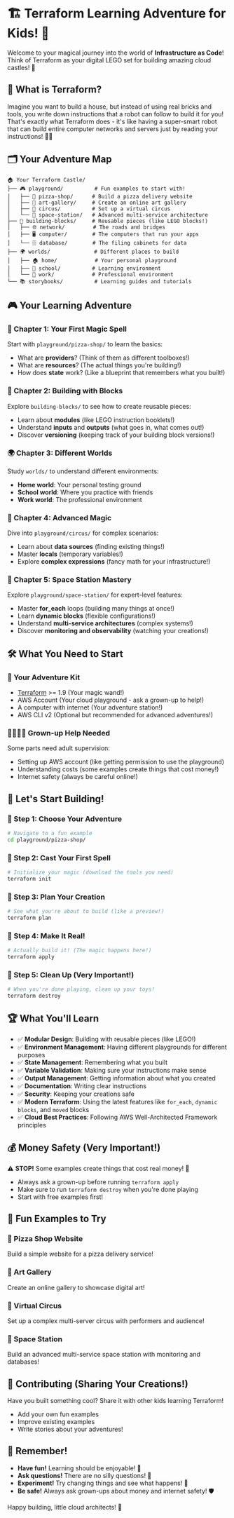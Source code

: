 # 🏗️ Terraform Learning Adventure for Kids! 🚀

Welcome to your magical journey into the world of **Infrastructure as Code**! Think of Terraform as your digital LEGO set for building amazing cloud castles! 🏰

## 🎯 What is Terraform?

Imagine you want to build a house, but instead of using real bricks and tools, you write down instructions that a robot can follow to build it for you! That's exactly what Terraform does - it's like having a super-smart robot that can build entire computer networks and servers just by reading your instructions! 🤖✨

## 🗂️ Your Adventure Map

```
🏠 Your Terraform Castle/
├── 🎮 playground/          # Fun examples to start with!
│   ├── 🍕 pizza-shop/      # Build a pizza delivery website
│   ├── 🎨 art-gallery/     # Create an online art gallery
│   ├── 🎪 circus/          # Set up a virtual circus
│   └── 🚀 space-station/   # Advanced multi-service architecture
├── 🧱 building-blocks/     # Reusable pieces (like LEGO blocks!)
│   ├── 🌐 network/         # The roads and bridges
│   ├── 🖥️ computer/        # The computers that run your apps
│   └── 🗄️ database/        # The filing cabinets for data
├── 🌍 worlds/              # Different places to build
│   ├── 🏠 home/            # Your personal playground
│   ├── 🏫 school/          # Learning environment
│   └── 🏢 work/            # Professional environment
└── 📚 storybooks/          # Learning guides and tutorials
```

## 🎮 Your Learning Adventure

### 🌟 Chapter 1: Your First Magic Spell
Start with `playground/pizza-shop/` to learn the basics:
- What are **providers**? (Think of them as different toolboxes!)
- What are **resources**? (The actual things you're building!)
- How does **state** work? (Like a blueprint that remembers what you built!)

### 🧩 Chapter 2: Building with Blocks
Explore `building-blocks/` to see how to create reusable pieces:
- Learn about **modules** (like LEGO instruction booklets!)
- Understand **inputs** and **outputs** (what goes in, what comes out!)
- Discover **versioning** (keeping track of your building block versions!)

### 🌍 Chapter 3: Different Worlds
Study `worlds/` to understand different environments:
- **Home world**: Your personal testing ground
- **School world**: Where you practice with friends
- **Work world**: The professional environment

### 🎪 Chapter 4: Advanced Magic
Dive into `playground/circus/` for complex scenarios:
- Learn about **data sources** (finding existing things!)
- Master **locals** (temporary variables!)
- Explore **complex expressions** (fancy math for your infrastructure!)

### 🚀 Chapter 5: Space Station Mastery
Explore `playground/space-station/` for expert-level features:
- Master **for_each** loops (building many things at once!)
- Learn **dynamic blocks** (flexible configurations!)
- Understand **multi-service architectures** (complex systems!)
- Discover **monitoring and observability** (watching your creations!)

## 🛠️ What You Need to Start

### 🎒 Your Adventure Kit
- [Terraform](https://www.terraform.io/downloads.html) >= 1.9 (Your magic wand!)
- AWS Account (Your cloud playground - ask a grown-up to help!)
- A computer with internet (Your adventure station!)
- AWS CLI v2 (Optional but recommended for advanced adventures!)

### 👨‍👩‍👧‍👦 Grown-up Help Needed
Some parts need adult supervision:
- Setting up AWS account (like getting permission to use the playground)
- Understanding costs (some examples create things that cost money!)
- Internet safety (always be careful online!)

## 🚀 Let's Start Building!

### 🎯 Step 1: Choose Your Adventure
```bash
# Navigate to a fun example
cd playground/pizza-shop/
```

### 🎯 Step 2: Cast Your First Spell
```bash
# Initialize your magic (download the tools you need)
terraform init
```

### 🎯 Step 3: Plan Your Creation
```bash
# See what you're about to build (like a preview!)
terraform plan
```

### 🎯 Step 4: Make It Real!
```bash
# Actually build it! (The magic happens here!)
terraform apply
```

### 🎯 Step 5: Clean Up (Very Important!)
```bash
# When you're done playing, clean up your toys!
terraform destroy
```

## 🏆 What You'll Learn

- ✅ **Modular Design**: Building with reusable pieces (like LEGO!)
- ✅ **Environment Management**: Having different playgrounds for different purposes
- ✅ **State Management**: Remembering what you built
- ✅ **Variable Validation**: Making sure your instructions make sense
- ✅ **Output Management**: Getting information about what you created
- ✅ **Documentation**: Writing clear instructions
- ✅ **Security**: Keeping your creations safe
- ✅ **Modern Terraform**: Using the latest features like `for_each`, `dynamic blocks`, and `moved` blocks
- ✅ **Cloud Best Practices**: Following AWS Well-Architected Framework principles

## 💰 Money Safety (Very Important!)

⚠️ **STOP!** Some examples create things that cost real money! 💸
- Always ask a grown-up before running `terraform apply`
- Make sure to run `terraform destroy` when you're done playing
- Start with free examples first!

## 🎨 Fun Examples to Try

### 🍕 Pizza Shop Website
Build a simple website for a pizza delivery service!

### 🎨 Art Gallery
Create an online gallery to showcase digital art!

### 🎪 Virtual Circus
Set up a complex multi-server circus with performers and audience!

### 🚀 Space Station
Build an advanced multi-service space station with monitoring and databases!

## 🤝 Contributing (Sharing Your Creations!)

Have you built something cool? Share it with other kids learning Terraform!
- Add your own fun examples
- Improve existing examples
- Write stories about your adventures!

## 🎉 Remember!

- **Have fun!** Learning should be enjoyable! 🎈
- **Ask questions!** There are no silly questions! 🤔
- **Experiment!** Try changing things and see what happens! 🧪
- **Be safe!** Always ask grown-ups about money and internet safety! 🛡️

Happy building, little cloud architects! 🌟